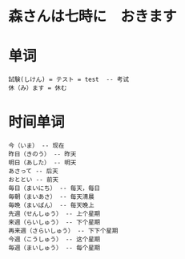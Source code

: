 
# 森さんは七時に　おきます

# 单词
```
試験(しけん) = テスト = test  -- 考试
休（み）ます = 休む

```

# 时间单词

```
今（いま） -- 现在
昨日（きのう） -- 昨天
明日（あした） -- 明天
あさって -- 后天
おととい -- 前天
毎日（まいにち） -- 每天，每日
毎朝（まいあさ） -- 每天清晨
毎晩（まいばん） -- 每天晚上
先週（せんしゅう） -- 上个星期
来週（らいしゅう） -- 下个星期
再来週（さらいしゅう） -- 下下个星期
今週（こうしゅう） -- 这个星期
毎週（まいしゅう） -- 每个星期
```